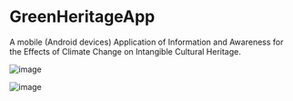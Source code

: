 # GreenHeritageApp
A mobile (Android devices) Application of Information and Awareness for the Effects of Climate Change on Intangible Cultural Heritage.


![image](https://github.com/user-attachments/assets/e3d7f6ed-923b-4715-b4a5-3d6088ac1f85)


![image](https://github.com/user-attachments/assets/61cc5310-d09b-41e5-a1ae-cb77af80b3ac)
